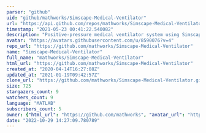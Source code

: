 ```yaml
---
parser: "github"
uid: "github/mathworks/Simscape-Medical-Ventilator"
url: "https://api.github.com/repos/mathworks/Simscape-Medical-Ventilator"
timestamp: "2021-05-23 00:41:22.540082"
description: "Positive-pressure medical ventilator system using Simscape™"
avatar: "https://avatars.githubusercontent.com/u/8590076?v=4"
repo_url: "https://github.com/mathworks/Simscape-Medical-Ventilator"
name: "Simscape-Medical-Ventilator"
full_name: "mathworks/Simscape-Medical-Ventilator"
html_url: "https://github.com/mathworks/Simscape-Medical-Ventilator"
created_at: "2020-04-14T16:27:08Z"
updated_at: "2021-01-19T09:42:57Z"
clone_url: "https://github.com/mathworks/Simscape-Medical-Ventilator.git"
size: 725
stargazers_count: 9
watchers_count: 9
language: "MATLAB"
subscribers_count: 5
owner: {"html_url": "https://github.com/mathworks", "avatar_url": "https://avatars.githubusercontent.com/u/8590076?v=4", "login": "mathworks", "type": "Organization"}
date: "2022-10-29 14:27:09.780789"
---
```

